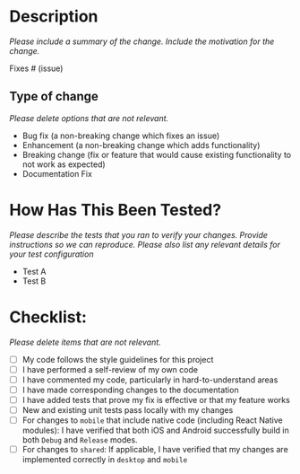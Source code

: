 <!---
Hints for a successful PR:
1. It is recommended that before you submit a PR to IOTA, to open an issue first and assign yourself.
This way you may get inputs and discover parallel PRs to the one you want to submit.
2. In case of a big PR, consider breaking it up into smaller PRs. This will help to get it merged in an incremental process.
3. Note that a PR should have a *single* area of responsibility. If your PR does more than one thing than it should be split into several PRs!!!!!
4. It will be helpful if you make additional comments on the code via GitHub PR review to explain the choices you made
-->

# Description

_Please include a summary of the change. Include the motivation for the change._

Fixes # (issue)

## Type of change

_Please delete options that are not relevant._

- Bug fix (a non-breaking change which fixes an issue)
- Enhancement (a non-breaking change which adds functionality)
- Breaking change (fix or feature that would cause existing functionality to not work as expected)
- Documentation Fix

# How Has This Been Tested?

_Please describe the tests that you ran to verify your changes. Provide instructions so we can reproduce. Please also list any relevant details for your test configuration_

- Test A
- Test B


# Checklist:

_Please delete items that are not relevant._

- [ ] My code follows the style guidelines for this project
- [ ] I have performed a self-review of my own code
- [ ] I have commented my code, particularly in hard-to-understand areas
- [ ] I have made corresponding changes to the documentation
- [ ] I have added tests that prove my fix is effective or that my feature works
- [ ] New and existing unit tests pass locally with my changes
- [ ] For changes to `mobile` that include native code (including React Native modules): I have verified that both iOS and Android successfully build in both `Debug` and `Release` modes.
- [ ] For changes to `shared`: If applicable, I have verified that my changes are implemented correctly in `desktop` and `mobile`
